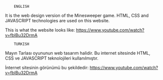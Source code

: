         ENGLISH
It is the web design version of the Minesweeper game. HTML, CSS and JAVASCRIPT technologies are used on this website.

This is what the website looks like: https://www.youtube.com/watch?v=fblBu32DrmA

        TURKISH
Mayın Tarlası oyununun web tasarım halidir. Bu internet sitesinde HTML, CSS ve JAVASCRIPT teknolojileri kullanılmıştır.

İnternet sitesinin görünümü bu şekildedir: https://www.youtube.com/watch?v=fblBu32DrmA
